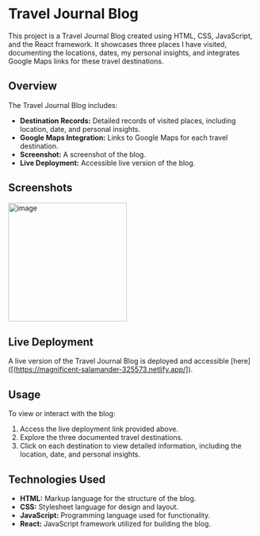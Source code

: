 # Travel Journal Blog

This project is a Travel Journal Blog created using HTML, CSS, JavaScript, and the React framework. It showcases three places I have visited, documenting the locations, dates, my personal insights, and integrates Google Maps links for these travel destinations.

## Overview

The Travel Journal Blog includes:

- **Destination Records:** Detailed records of visited places, including location, date, and personal insights.
- **Google Maps Integration:** Links to Google Maps for each travel destination.
- **Screenshot:** A screenshot of the blog.
- **Live Deployment:** Accessible live version of the blog.

## Screenshots

<img width="239" alt="image" src="https://github.com/LilaLiang/Travel-Journal/assets/103416879/c32949cc-cf6e-4894-b1d8-7866aa8bfedb">

## Live Deployment

A live version of the Travel Journal Blog is deployed and accessible [here]([(https://magnificent-salamander-325573.netlify.app/]).

## Usage

To view or interact with the blog:

1. Access the live deployment link provided above.
2. Explore the three documented travel destinations.
3. Click on each destination to view detailed information, including the location, date, and personal insights.

## Technologies Used

- **HTML:** Markup language for the structure of the blog.
- **CSS:** Stylesheet language for design and layout.
- **JavaScript:** Programming language used for functionality.
- **React:** JavaScript framework utilized for building the blog.

 
 
